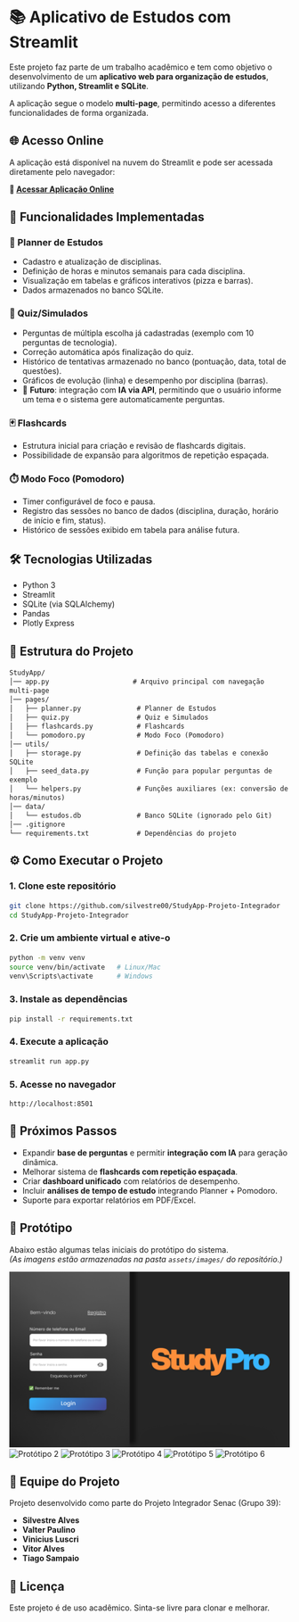 # 📚 Aplicativo de Estudos com Streamlit

Este projeto faz parte de um trabalho acadêmico e tem como objetivo o desenvolvimento de um **aplicativo web para organização de estudos**, utilizando **Python, Streamlit e SQLite**.

A aplicação segue o modelo **multi-page**, permitindo acesso a diferentes funcionalidades de forma organizada.

## 🌐 Acesso Online

A aplicação está disponível na nuvem do Streamlit e pode ser acessada diretamente pelo navegador:

**🔗 [Acessar Aplicação Online](https://studyapp-projeto-integrador.streamlit.app/Planner_de_Estudios)**

## 🚀 Funcionalidades Implementadas

### 📘 Planner de Estudos
- Cadastro e atualização de disciplinas.
- Definição de horas e minutos semanais para cada disciplina.
- Visualização em tabelas e gráficos interativos (pizza e barras).
- Dados armazenados no banco SQLite.

### 📝 Quiz/Simulados
- Perguntas de múltipla escolha já cadastradas (exemplo com 10 perguntas de tecnologia).
- Correção automática após finalização do quiz.
- Histórico de tentativas armazenado no banco (pontuação, data, total de questões).
- Gráficos de evolução (linha) e desempenho por disciplina (barras).
- 🔮 **Futuro**: integração com **IA via API**, permitindo que o usuário informe um tema e o sistema gere automaticamente perguntas.

### 🃏 Flashcards
- Estrutura inicial para criação e revisão de flashcards digitais.
- Possibilidade de expansão para algoritmos de repetição espaçada.

### ⏱️ Modo Foco (Pomodoro)
- Timer configurável de foco e pausa.
- Registro das sessões no banco de dados (disciplina, duração, horário de início e fim, status).
- Histórico de sessões exibido em tabela para análise futura.

## 🛠️ Tecnologias Utilizadas

- Python 3
- Streamlit
- SQLite (via SQLAlchemy)
- Pandas
- Plotly Express

## 📂 Estrutura do Projeto

```
StudyApp/
│── app.py                     # Arquivo principal com navegação multi-page
│── pages/
│   ├── planner.py              # Planner de Estudos
│   ├── quiz.py                 # Quiz e Simulados
│   ├── flashcards.py           # Flashcards
│   └── pomodoro.py             # Modo Foco (Pomodoro)
│── utils/
│   ├── storage.py              # Definição das tabelas e conexão SQLite
│   ├── seed_data.py            # Função para popular perguntas de exemplo
│   └── helpers.py              # Funções auxiliares (ex: conversão de horas/minutos)
│── data/
│   └── estudos.db              # Banco SQLite (ignorado pelo Git)
│── .gitignore
└── requirements.txt            # Dependências do projeto
```

## ⚙️ Como Executar o Projeto

### 1. Clone este repositório

```bash
git clone https://github.com/silvestre00/StudyApp-Projeto-Integrador
cd StudyApp-Projeto-Integrador
```

### 2. Crie um ambiente virtual e ative-o

```bash
python -m venv venv
source venv/bin/activate   # Linux/Mac
venv\Scripts\activate      # Windows
```

### 3. Instale as dependências

```bash
pip install -r requirements.txt
```

### 4. Execute a aplicação

```bash
streamlit run app.py
```

### 5. Acesse no navegador

```
http://localhost:8501
```

## 🎯 Próximos Passos

- Expandir **base de perguntas** e permitir **integração com IA** para geração dinâmica.
- Melhorar sistema de **flashcards com repetição espaçada**.
- Criar **dashboard unificado** com relatórios de desempenho.
- Incluir **análises de tempo de estudo** integrando Planner + Pomodoro.
- Suporte para exportar relatórios em PDF/Excel.



## 🎨 Protótipo

Abaixo estão algumas telas iniciais do protótipo do sistema.  
*(As imagens estão armazenadas na pasta `assets/images/` do repositório.)*

![Protótipo 1](assents/images/1-Login.png)
![Protótipo 2](assets/images/2-Planner.png)
![Protótipo 3](assets/images/3-Relatorios.png)
![Protótipo 4](assets/images/4-Quiz.png)
![Protótipo 5](assets/images/5-Flashcards.png)
![Protótipo 6](assets/images/6-ModoFoco.png)


## 👥 Equipe do Projeto

Projeto desenvolvido como parte do Projeto Integrador Senac (Grupo 39):

- **Silvestre Alves**
- **Valter Paulino**
- **Vinicius Luscri**
- **Vitor Alves**
- **Tiago Sampaio**

## 📄 Licença

Este projeto é de uso acadêmico. Sinta-se livre para clonar e melhorar.
